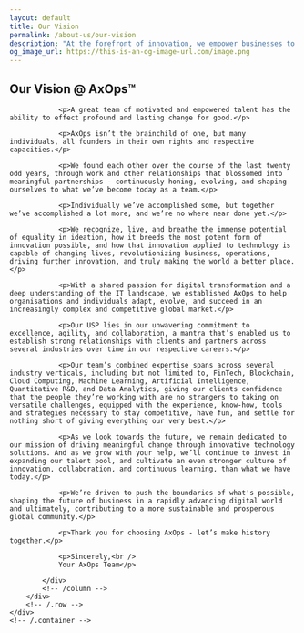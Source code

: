 ```yaml
---
layout: default
title: Our Vision
permalink: /about-us/our-vision
description: "At the forefront of innovation, we empower businesses to thrive in a digital world, fostering transformation, growth, and sustainability for a brighter future."
og_image_url: https://this-is-an-og-image-url.com/image.png
---
```

<section class="wrapper bg-light">
    <div class="container py-14 py-md-16">
        <div class="row mt-8 mt-md-12">
            <div class="col-md-10 offset-md-1 text-justify">
                <h2 class="display-4 mb-9 px-xl-11 text-center">Our Vision @ AxOps&#8482;</h2>
                
                <p>A great team of motivated and empowered talent has the ability to effect profound and lasting change for good.</p>

                <p>AxOps isn’t the brainchild of one, but many individuals, all founders in their own rights and respective capacities.</p>

                <p>We found each other over the course of the last twenty odd years, through work and other relationships that blossomed into meaningful partnerships - continuously honing, evolving, and shaping ourselves to what we’ve become today as a team.</p>

                <p>Individually we’ve accomplished some, but together we’ve accomplished a lot more, and we’re no where near done yet.</p>

                <p>We recognize, live, and breathe the immense potential of equality in ideation, how it breeds the most potent form of innovation possible, and how that innovation applied to technology is capable of changing lives, revolutionizing business, operations, driving further innovation, and truly making the world a better place.</p>

                <p>With a shared passion for digital transformation and a deep understanding of the IT landscape, we established AxOps to help organisations and individuals adapt, evolve, and succeed in an increasingly complex and competitive global market.</p>

                <p>Our USP lies in our unwavering commitment to excellence, agility, and collaboration, a mantra that’s enabled us to establish strong relationships with clients and partners across several industries over time in our respective careers.</p>

                <p>Our team’s combined expertise spans across several industry verticals, including but not limited to, FinTech, Blockchain, Cloud Computing, Machine Learning, Artificial Intelligence, Quantitative R&D, and Data Analytics, giving our clients confidence that the people they’re working with are no strangers to taking on versatile challenges, equipped with the experience, know-how, tools and strategies necessary to stay competitive, have fun, and settle for nothing short of giving everything our very best.</p>

                <p>As we look towards the future, we remain dedicated to our mission of driving meaningful change through innovative technology solutions. And as we grow with your help, we’ll continue to invest in expanding our talent pool, and cultivate an even stronger culture of innovation, collaboration, and continuous learning, than what we have today.</p>

                <p>We’re driven to push the boundaries of what's possible, shaping the future of business in a rapidly advancing digital world and ultimately, contributing to a more sustainable and prosperous global community.</p>

                <p>Thank you for choosing AxOps - let’s make history together.</p>

                <p>Sincerely,<br />
                Your AxOps Team</p>

            </div>
            <!-- /column -->
        </div>
        <!-- /.row -->    
    </div>
    <!-- /.container -->
</section>
<!-- /section -->
